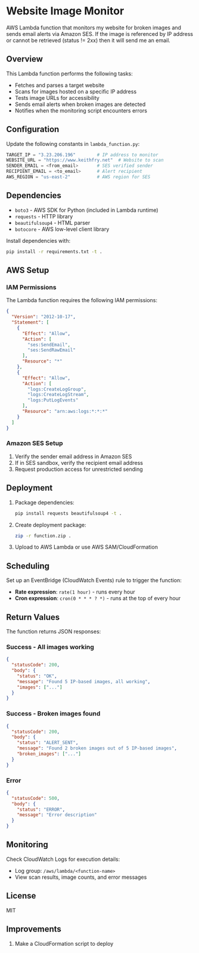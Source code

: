 # Website Image Monitor

AWS Lambda function that monitors my website for broken images and sends email alerts via Amazon SES. If the image is referenced by IP address or cannot be retrieved (status != 2xx) then it will send me an email.

## Overview

This Lambda function performs the following tasks:
- Fetches and parses a target website
- Scans for images hosted on a specific IP address
- Tests image URLs for accessibility
- Sends email alerts when broken images are detected
- Notifies when the monitoring script encounters errors

## Configuration

Update the following constants in `lambda_function.py`:

```python
TARGET_IP = "3.23.206.196"        # IP address to monitor
WEBSITE_URL = "https://www.keithfry.net"  # Website to scan
SENDER_EMAIL = <from_email>       # SES verified sender
RECIPIENT_EMAIL = <to_email>      # Alert recipient
AWS_REGION = "us-east-2"          # AWS region for SES
```

## Dependencies

- `boto3` - AWS SDK for Python (included in Lambda runtime)
- `requests` - HTTP library
- `beautifulsoup4` - HTML parser
- `botocore` - AWS low-level client library

Install dependencies with:
```bash
pip install -r requirements.txt -t .
```

## AWS Setup

### IAM Permissions

The Lambda function requires the following IAM permissions:

```json
{
  "Version": "2012-10-17",
  "Statement": [
    {
      "Effect": "Allow",
      "Action": [
        "ses:SendEmail",
        "ses:SendRawEmail"
      ],
      "Resource": "*"
    },
    {
      "Effect": "Allow",
      "Action": [
        "logs:CreateLogGroup",
        "logs:CreateLogStream",
        "logs:PutLogEvents"
      ],
      "Resource": "arn:aws:logs:*:*:*"
    }
  ]
}
```

### Amazon SES Setup

1. Verify the sender email address in Amazon SES
2. If in SES sandbox, verify the recipient email address
3. Request production access for unrestricted sending

## Deployment

1. Package dependencies:
   ```bash
   pip install requests beautifulsoup4 -t .
   ```

2. Create deployment package:
   ```bash
   zip -r function.zip .
   ```

3. Upload to AWS Lambda or use AWS SAM/CloudFormation

## Scheduling

Set up an EventBridge (CloudWatch Events) rule to trigger the function:
- **Rate expression**: `rate(1 hour)` - runs every hour
- **Cron expression**: `cron(0 * * * ? *)` - runs at the top of every hour

## Return Values

The function returns JSON responses:

### Success - All images working
```json
{
  "statusCode": 200,
  "body": {
    "status": "OK",
    "message": "Found 5 IP-based images, all working",
    "images": ["..."]
  }
}
```

### Success - Broken images found
```json
{
  "statusCode": 200,
  "body": {
    "status": "ALERT_SENT",
    "message": "Found 2 broken images out of 5 IP-based images",
    "broken_images": ["..."]
  }
}
```

### Error
```json
{
  "statusCode": 500,
  "body": {
    "status": "ERROR",
    "message": "Error description"
  }
}
```

## Monitoring

Check CloudWatch Logs for execution details:
- Log group: `/aws/lambda/<function-name>`
- View scan results, image counts, and error messages

## License

MIT


## Improvements
1. Make a CloudFormation script to deploy